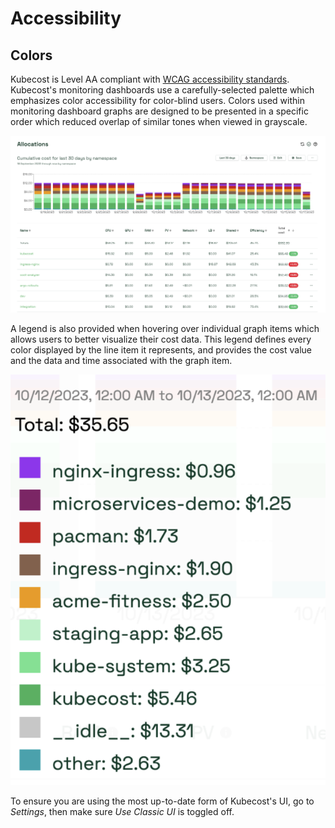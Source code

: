 # Accessibility

## Colors

Kubecost is Level AA compliant with [WCAG accessibility standards](https://www.w3.org/WAI/WCAG21/quickref/). Kubecost's monitoring dashboards use a carefully-selected palette which emphasizes color accessibility for color-blind users. Colors used within monitoring dashboard graphs are designed to be presented in a specific order which reduced overlap of similar tones when viewed in grayscale.

![Example palette](/images/color-palette.png)

A legend is also provided when hovering over individual graph items which allows users to better visualize their cost data. This legend defines every color displayed by the line item it represents, and provides the cost value and the data and time associated with the graph item.

![Legend](/images/legend.png)

To ensure you are using the most up-to-date form of Kubecost's UI, go to _Settings_, then make sure _Use Classic UI_ is toggled off.
